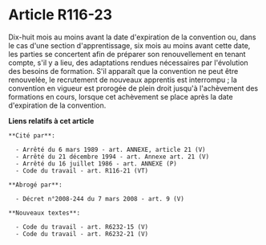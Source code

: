 # Article R116-23

Dix-huit mois au moins avant la date d'expiration de la convention ou, dans le cas d'une section d'apprentissage, six mois au
moins avant cette date, les parties se concertent afin de préparer son renouvellement en tenant compte, s'il y a lieu, des
adaptations rendues nécessaires par l'évolution des besoins de formation. S'il apparaît que la convention ne peut être
renouvelée, le recrutement de nouveaux apprentis est interrompu ; la convention en vigueur est prorogée de plein droit
jusqu'à l'achèvement des formations en cours, lorsque cet achèvement se place après la date d'expiration de la convention.

**Liens relatifs à cet article**

	**Cité par**:

	  - Arrêté du 6 mars 1989 - art. ANNEXE, article 21 (V)
	  - Arrêté du 21 décembre 1994 - art. Annexe art. 21 (V)
	  - Arrêté du 16 juillet 1986 - art. ANNEXE (P)
	  - Code du travail - art. R116-21 (VT)

	**Abrogé par**:

	  - Décret n°2008-244 du 7 mars 2008 - art. 9 (V)

	**Nouveaux textes**:

	  - Code du travail - art. R6232-15 (V)
	  - Code du travail - art. R6232-21 (V)
